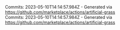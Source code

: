 Commits: 2023-05-10T14:14:57.984Z - Generated via https://github.com/marketplace/actions/artificial-grass
<br>
Commits: 2023-05-10T14:14:57.984Z - Generated via https://github.com/marketplace/actions/artificial-grass
<br>
